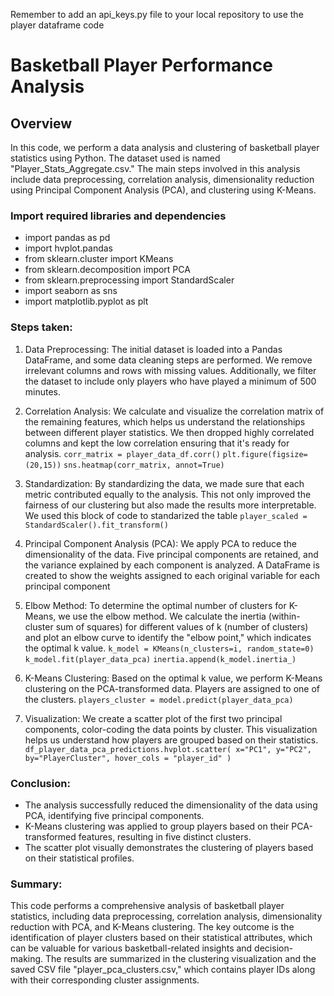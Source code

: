 Remember to add an api_keys.py file to your local repository to use the player dataframe code

# Basketball Player Performance Analysis

## Overview

In this code, we perform a data analysis and clustering of basketball player statistics using Python. The dataset used is named "Player_Stats_Aggregate.csv." The main steps involved in this analysis include data preprocessing, correlation analysis, dimensionality reduction using Principal Component Analysis (PCA), and clustering using K-Means.
### Import required libraries and dependencies
- import pandas as pd
- import hvplot.pandas
- from sklearn.cluster import KMeans
- from sklearn.decomposition import PCA
- from sklearn.preprocessing import StandardScaler
- import seaborn as sns
- import matplotlib.pyplot as plt

### Steps taken:

1. Data Preprocessing: The initial dataset is loaded into a Pandas DataFrame, and some data cleaning steps are performed. We remove irrelevant columns and rows with missing values. Additionally, we filter the dataset to include only players who have played a minimum of 500 minutes.

2. Correlation Analysis: We calculate and visualize the correlation matrix of the remaining features, which helps us understand the relationships between different player statistics. We then dropped highly correlated columns and kept the low correlation ensuring that it's ready for analysis.
`corr_matrix = player_data_df.corr()`
`plt.figure(figsize=(20,15))`
`sns.heatmap(corr_matrix, annot=True)`
 
3. Standardization: By standardizing the data, we made sure that each metric contributed equally to the analysis. This not only improved the fairness of our clustering but also made the results more interpretable. We used this block of code to standarized the table
   `player_scaled = StandardScaler().fit_transform()` 
  
4. Principal Component Analysis (PCA): We apply PCA to reduce the dimensionality of the data. Five principal components are retained, and the variance explained by each component is analyzed. A DataFrame is created to show the weights assigned to each original variable for each principal component

5. Elbow Method: To determine the optimal number of clusters for K-Means, we use the elbow method. We calculate the inertia (within-cluster sum of squares) for different values of k (number of clusters) and plot an elbow curve to identify the "elbow point," which indicates the optimal k value.
   `k_model = KMeans(n_clusters=i, random_state=0)`
   `k_model.fit(player_data_pca)`
   `inertia.append(k_model.inertia_)`
6. K-Means Clustering: Based on the optimal k value, we perform K-Means clustering on the PCA-transformed data. Players are assigned to one of the clusters.
`players_cluster = model.predict(player_data_pca)`
7. Visualization: We create a scatter plot of the first two principal components, color-coding the data points by cluster. This visualization helps us understand how players are grouped based on their statistics.
`df_player_data_pca_predictions.hvplot.scatter(
    x="PC1",
    y="PC2",
    by="PlayerCluster",
    hover_cols = "player_id"
)`

### Conclusion:
- The analysis successfully reduced the dimensionality of the data using PCA, identifying five principal components.
- K-Means clustering was applied to group players based on their PCA-transformed features, resulting in five distinct clusters.
- The scatter plot visually demonstrates the clustering of players based on their statistical profiles.

### Summary:
This code performs a comprehensive analysis of basketball player statistics, including data preprocessing, correlation analysis, dimensionality reduction with PCA, and K-Means clustering. The key outcome is the identification of player clusters based on their statistical attributes, which can be valuable for various basketball-related insights and decision-making. The results are summarized in the clustering visualization and the saved CSV file "player_pca_clusters.csv," which contains player IDs along with their corresponding cluster assignments.
